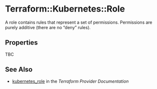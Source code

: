 # Terraform::Kubernetes::Role

A role contains rules that represent a set of permissions. Permissions are purely additive (there are no “deny” rules).

## Properties

TBC

## See Also

* [kubernetes_role](https://www.terraform.io/docs/providers/kubernetes/r/role.html) in the _Terraform Provider Documentation_